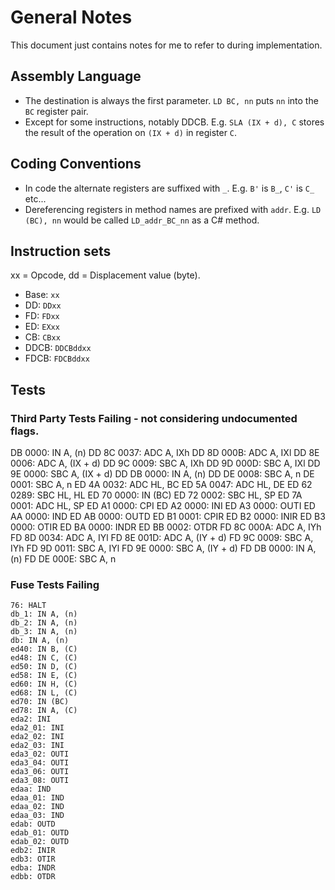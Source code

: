 ﻿# General Notes

This document just contains notes for me to refer to during implementation.

## Assembly Language

- The destination is always the first parameter. `LD BC, nn` puts `nn` into the `BC` register pair.
- Except for some instructions, notably DDCB. E.g. `SLA (IX + d), C` stores the result of the operation on `(IX + d)` in register `C`.

## Coding Conventions

- In code the alternate registers are suffixed with `_`. E.g. `B'` is `B_`, `C'` is `C_` etc...
- Dereferencing registers in method names are prefixed with `addr`. E.g. `LD (BC), nn` would be called `LD_addr_BC_nn` as a C# method.

## Instruction sets

xx = Opcode, dd = Displacement value (byte).

- Base: `xx`
- DD: `DDxx`
- FD: `FDxx`
- ED: `EXxx`
- CB: `CBxx`
- DDCB: `DDCBddxx`
- FDCB: `FDCBddxx`

## Tests

### Third Party Tests Failing - not considering undocumented flags.

DB 0000: IN A, (n)
DD 8C 0037: ADC A, IXh
DD 8D 000B: ADC A, IXl
DD 8E 0006: ADC A, (IX + d)
DD 9C 0009: SBC A, IXh
DD 9D 000D: SBC A, IXl
DD 9E 0000: SBC A, (IX + d)
DD DB 0000: IN A, (n)
DD DE 0008: SBC A, n
DE 0001: SBC A, n
ED 4A 0032: ADC HL, BC
ED 5A 0047: ADC HL, DE
ED 62 0289: SBC HL, HL
ED 70 0000: IN (BC)
ED 72 0002: SBC HL, SP
ED 7A 0001: ADC HL, SP
ED A1 0000: CPI
ED A2 0000: INI
ED A3 0000: OUTI
ED AA 0000: IND
ED AB 0000: OUTD
ED B1 0001: CPIR
ED B2 0000: INIR
ED B3 0000: OTIR
ED BA 0000: INDR
ED BB 0002: OTDR
FD 8C 000A: ADC A, IYh
FD 8D 0034: ADC A, IYl
FD 8E 001D: ADC A, (IY + d)
FD 9C 0009: SBC A, IYh
FD 9D 0011: SBC A, IYl
FD 9E 0000: SBC A, (IY + d)
FD DB 0000: IN A, (n)
FD DE 000E: SBC A, n

### Fuse Tests Failing

```
76: HALT
db_1: IN A, (n)
db_2: IN A, (n)
db_3: IN A, (n)
db: IN A, (n)
ed40: IN B, (C)
ed48: IN C, (C)
ed50: IN D, (C)
ed58: IN E, (C)
ed60: IN H, (C)
ed68: IN L, (C)
ed70: IN (BC)
ed78: IN A, (C)
eda2: INI
eda2_01: INI
eda2_02: INI
eda2_03: INI
eda3_02: OUTI
eda3_04: OUTI
eda3_06: OUTI
eda3_08: OUTI
edaa: IND
edaa_01: IND
edaa_02: IND
edaa_03: IND
edab: OUTD
edab_01: OUTD
edab_02: OUTD
edb2: INIR
edb3: OTIR
edba: INDR
edbb: OTDR
```